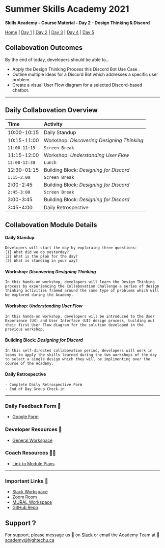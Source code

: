 # Summer Skills Academy 2021

**Skills Academy - Course Material - Day 2 - Design Thinking & Discord**

[Home](/2021-skills-academy) | [Day 1](/2021-skills-academy/modules/day1/) | [Day 2](/2021-skills-academy/modules/day2/) | [Day 3](/2021-skills-academy/modules/day3/) | [Day 4](/2021-skills-academy/modules/day4/) | [Day 5](/2021-skills-academy/modules/day5/) 

## Collabovation Outcomes

By the end of today, developers should be able to...
* Apply the Design Thinking Process this Discord Bot Use Case .
* Outline multiple ideas for a Discord Bot which addresses a specific user problem.
* Create a visual User Flow diagram for a selected Discord-based chatbot.

---

## Daily Collabovation Overview

|Time|Activity|
|:---|:---|
|10:00-10:15|Daily Standup| 
|10:15-11:00|Workshop: _Discovering Designing Thinking_ |
|`11:00-11:15`|`Screen Break`|
|11:15-12:00|Workshop: _Understanding User Flow_ | 
|`12:00-12:30`|`Lunch`|
|12:30-01:15|Building Block: _Designing for Discord_ | 
|`1:15-2:00`|`Screen Break`|
|2:00-2:45|Building Block: _Designing for Discord_ | 
|`2:45-3:00`|`Screen Break`|
|3:00-3:45|Building Block: _Designing for Discord_ | 
|3:45-4:00|Daily Retrospective| 


## Collabovation Module Details

#### Daily Standup

```
Developers will start the day by exploraing three questions:
[1] What did we do yesterday? 
[2] What is the plan for the day? 
[3] What is standing in your way?
```


#### Workshop: _Discovering Designing Thinking_

```
In this hands-on workshop, developers will learn the Design Thinking process by experiencing the Collabovation Challenge a series of design thinking activities framed around the same type of problems which will be explored during the Academy.
```
#### Workshop: _Understanding User Flow_

```
In this hands-on workshop, developers will be introduced to the User Experience (UX) and User Interface (UI) design process, building out their first User Flow diagram for the solution developed in the previous workshop.
```
#### Building Block: _Designing for Discord_

```
In this self-directed collabovation period, developers will work in teams to apply the skills learned during the two workshops of the day to select a single design which they will be implimenting over the course of the Academy.
```


#### Daily Retrospective

```
- Complete Daily Retrospective Form
- End of Day Group Check-in
```

---

### Daily Feedback Form :loudspeaker:

* [Google Form](https://forms.gle/tNmshMyaU2523mD4A)

### Developer Resources :blue_book:

* [General Workspace](https://app.mural.co/t/hightechu8022/m/hightechu8022/1628903701606/20c50d29cbcdd13cf3c68a2027e6096fc89bd40a?sender=andrew5384)

### Coach Resources :woman_teacher:

* [Link to Module Plans](https://drive.google.com/drive/folders/1vJYErYj_LXAAW-8XfwyFPL44M_YTQ8hz?usp=sharing)

---

### Important Links :link: 

* [Slack Workspace](https://hightechuacademy.slack.com)
* [Zoom Room](https://uvic.zoom.us/j/87546215580?pwd=VDU1VWw5WnJxTkhNelFXdlh5VHg4UT09)
* [MURAL Workspace](https://app.mural.co/t/hightechu8022/m/hightechu8022/1628903701606/20c50d29cbcdd13cf3c68a2027e6096fc89bd40a?sender=andrew5384)
* [GitHub Repo](https://github.com/hightechu/2021-skills-academy) 

## Support :grey_question:

For support, please message us 💬 on [Slack](https://hightechuacademy.slack.com) or email the Academy Team at :email: <academy@hightechu.ca>
